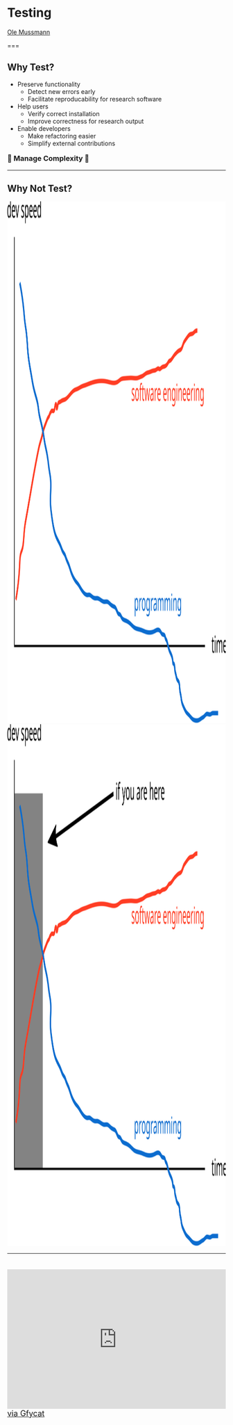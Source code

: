<!--
title: Testing and Continuous Integration
description: Getting more professional
author: Ole Mussmann
version: 4.3.1
plugins: RevealMarkdown, RevealChalkboard, RevealHighlight, RevealMath.KaTeX, RevealMenu, RevealNotes, RevealSearch, RevealZoom
-->

<!-- .slide: data-state="blue_overlay yellow_flag yellow_strip purple_half_circle_bottom purple_blob right_e_top" data-background-video="./files/606762245.mp4" data-background-video-loop data-background-video-muted="true" -->
<!-- https://pixabay.com/videos/engine-motor-mechanic-technology-5497/ -->

# Testing

[Ole Mussmann](mailto:o.mussmann@esciencecenter.nl)

===

<!-- .slide: data-state="standard" -->

## Why Test?

<ul>
  <li>Preserve functionality
  <ul>
    <li>Detect new errors early</li>
    <li>Facilitate reproducability for research software</li>
  </ul></li>
  <li class="fragment">Help users
  <ul>
    <li>Verify correct installation</li>
    <li>Improve correctness for research output</li>
  </ul></li>
  <li class="fragment">Enable developers
  <ul>
    <li>Make refactoring easier</li>
    <li>Simplify external contributions</li>
  </ul></li>
</ul>

<h3 style="margin-top: 1em;" class="fragment">🧮 Manage Complexity 🧩</h3>

---

<!-- .slide: data-state="standard" data-auto-animate data-auto-animate-id="dev_speed_time" -->

## Why Not Test?

<div class="r-stack">
  <img style="height: 30vh;" src="./files/dev_speed_time_2.svg">
  <img class="fragment" style="height: 30vh;" src="./files/dev_speed_time_1.svg">
</div>

---

<!-- .slide: data-state="standard" -->

<!--iframe src='https://gfycat.com/ifr/BriefUniformHornet' frameborder='0' scrolling='no' allowfullscreen width='640' height='396'></iframe><p> <a href="https://gfycat.com/briefuniformhornet">via Gfycat</a></p-->
<div style='position:relative; padding: 0 0 calc(55.00% + 44px) 0; margin: 7% auto 0 auto;'><iframe src='https://gfycat.com/ifr/BriefUniformHornet' frameborder='0' scrolling='no' width='100%' height='100%' style='position:absolute;top:0;left:0;' allowfullscreen></iframe></div><p style="font-size: large; margin: 0; padding: 0;"> <a href="https://gfycat.com/briefuniformhornet">via Gfycat</a></p>
